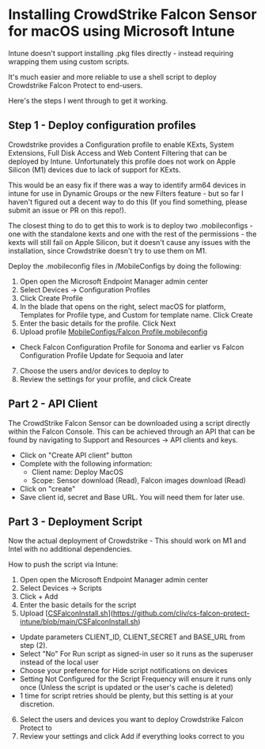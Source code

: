 # Installing CrowdStrike Falcon Sensor for macOS using Microsoft Intune
Intune doesn't support installing .pkg files directly - instead requiring wrapping them using custom scripts.

It's much easier and more reliable to use a shell script to deploy Crowdstrike Falcon Protect to end-users.

Here's the steps I went through to get it working.

## Step 1 - Deploy configuration profiles
Crowdstrike provides a Configuration profile to enable KExts, System Extensions, Full Disk Access and Web Content Filtering that can be deployed by Intune. Unfortunately this profile does not work on Apple Silicon (M1) devices due to lack of support for KExts.

This would be an easy fix if there was a way to identify arm64 devices in intune for use in Dynamic Groups or the new Filters feature - but so far I haven't figured out a decent way to do this (If you find something, please submit an issue or PR on this repo!).

The closest thing to do to get this to work is to deploy two .mobileconfigs - one with the standalone kexts and one with the rest of the permissions - the kexts will still fail on Apple Silicon, but it doesn't cause any issues with the installation, since Crowdstrike doesn't try to use them on M1.

Deploy the .mobileconfig files in /MobileConfigs by doing the following:

1. Open open the Microsoft Endpoint Manager admin center
2. Select Devices → Configuration Profiles
3. Click Create Profile
4. In the blade that opens on the right, select macOS for platform, Templates for Profile type, and Custom for template name. Click Create
5. Enter the basic details for the profile. Click Next
6. Upload profile [MobileConfigs/Falcon Profile.mobileconfig](https://supportportal.crowdstrike.com/s/article/ka16T000000wtMWQAY)
* Check Falcon Configuration Profile for Sonoma and earlier vs Falcon Configuration Profile Update for Sequoia and later
7. Choose the users and/or devices to deploy to
8. Review the settings for your profile, and click Create

## Part 2 - API Client

The CrowdStrike Falcon Sensor can be downloaded using a script directly within the Falcon Console. This can be achieved through an API that can be found by navigating to Support and Resources → API clients and keys. 

* Click on "Create API client" button
* Complete with the following information:
  * Client name: Deploy MacOS
  * Scope: Sensor download (Read), Falcon images download (Read)
* Click on "create"
* Save client id, secret and Base URL. You will need them for later use.


## Part 3 - Deployment Script

Now the actual deployment of Crowdstrike - This should work on M1 and Intel with no additional dependencies.

How to push the script via Intune:

1. Open open the Microsoft Endpoint Manager admin center
2. Select Devices → Scripts
3. Click + Add
4. Enter the basic details for the script
5. Upload [[CSFalconInstall.sh](https://github.com/cliv/cs-falcon-protect-intune?tab=readme-ov-file#:~:text=Upload-,CSFalconInstall.sh,-Select%20%22No%22%20For)](https://github.com/cliv/cs-falcon-protect-intune/blob/main/CSFalconInstall.sh)
* Update parameters CLIENT_ID, CLIENT_SECRET and BASE_URL from step (2).
* Select "No" For Run script as signed-in user so it runs as the superuser instead of the local user
* Choose your preference for Hide script notifications on devices
* Setting Not Configured for the Script Frequency will ensure it runs only once (Unless the script is updated or the user's cache is deleted)
* 1 time for script retries should be plenty, but this setting is at your discretion.
6. Select the users and devices you want to deploy Crowdstrike Falcon Protect to
7. Review your settings and click Add if everything looks correct to you
